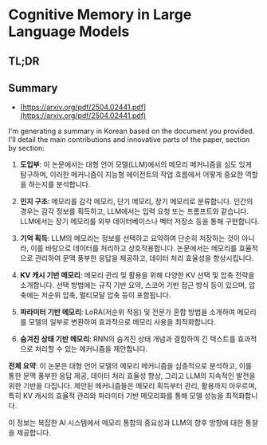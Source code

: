 # Cognitive Memory in Large Language Models
## TL;DR
## Summary
- [https://arxiv.org/pdf/2504.02441.pdf](https://arxiv.org/pdf/2504.02441.pdf)

I'm generating a summary in Korean based on the document you provided. I'll detail the main contributions and innovative parts of the paper, section by section:

1. **도입부**: 이 논문에서는 대형 언어 모델(LLM)에서의 메모리 메커니즘을 심도 있게 탐구하며, 이러한 메커니즘이 지능형 에이전트의 작업 흐름에서 어떻게 중요한 역할을 하는지를 분석합니다.

2. **인지 구조**: 메모리를 감각 메모리, 단기 메모리, 장기 메모리로 분류합니다. 인간의 경우는 감각 정보를 획득하고, LLM에서는 입력 요청 또는 프롬프트와 같습니다. LLM에서는 장기 메모리를 외부 데이터베이스나 벡터 저장소 등을 통해 구현합니다.

3. **기억 획득**: LLM의 메모리는 정보를 선택하고 요약하여 단순히 저장하는 것이 아니라, 이를 바탕으로 데이터를 처리하고 상호작용합니다. 논문에서는 메모리를 효율적으로 관리하여 문맥 풍부한 응답을 제공하고, 데이터 처리 효율성을 향상시킵니다.

4. **KV 캐시 기반 메모리**: 메모리 관리 및 활용을 위해 다양한 KV 선택 및 압축 전략을 소개합니다. 선택 방법에는 규칙 기반 요약, 스코어 기반 접근 방식 등이 있으며, 압축에는 저순위 압축, 멀티모달 압축 등이 포함됩니다.

5. **파라미터 기반 메모리**: LoRA(저순위 적응) 및 전문가 혼합 방법을 소개하여 메모리를 모델의 일부로 변환하여 효과적으로 메모리 사용을 최적화합니다.

6. **숨겨진 상태 기반 메모리**: RNN의 숨겨진 상태 개념과 결합하여 긴 텍스트를 효과적으로 처리할 수 있는 메커니즘을 제안합니다.

**전체 요약**: 이 논문은 대형 언어 모델의 메모리 메커니즘을 심층적으로 분석하고, 이를 통한 문맥 풍부한 응답 제공, 데이터 처리 효율성 향상, 그리고 LLM의 지속적인 발전을 위한 기반을 다집니다. 제안된 메커니즘들은 메모리 획득부터 관리, 활용까지 아우르며, 특히 KV 캐시의 효율적 관리와 파라미터 기반 메모리화를 통해 모델 성능을 최적화합니다.

이 정보는 복잡한 AI 시스템에서 메모리 통합의 중요성과 LLM의 향후 방향에 대한 통찰을 제공합니다.